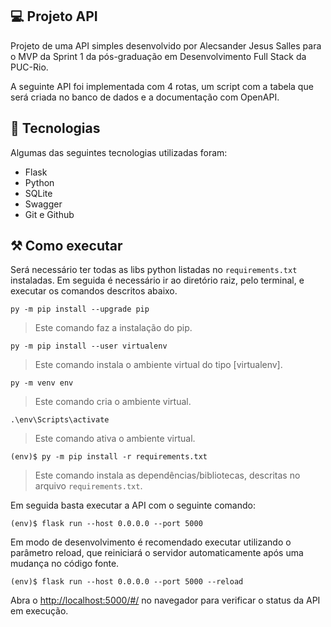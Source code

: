 ## 💻 Projeto API

Projeto de uma API simples desenvolvido por Alecsander Jesus Salles para o MVP da Sprint 1 da pós-graduação em Desenvolvimento Full Stack da PUC-Rio.

A seguinte API foi implementada com 4 rotas, um script com a tabela que será criada no banco de dados e a documentação com OpenAPI.

## 🚀 Tecnologias

Algumas das seguintes tecnologias utilizadas foram:

- Flask
- Python
- SQLite
- Swagger
- Git e Github

## ⚒️ Como executar

Será necessário ter todas as libs python listadas no `requirements.txt` instaladas.
Em seguida é necessário ir ao diretório raiz, pelo terminal, e executar os comandos descritos abaixo.

```
py -m pip install --upgrade pip
```

> Este comando faz a instalação do pip.

```
py -m pip install --user virtualenv
```

> Este comando instala o ambiente virtual do tipo [virtualenv].

```
py -m venv env
```

> Este comando cria o ambiente virtual.

```
.\env\Scripts\activate
```

> Este comando ativa o ambiente virtual.

```
(env)$ py -m pip install -r requirements.txt
```

> Este comando instala as dependências/bibliotecas, descritas no arquivo `requirements.txt`.

Em seguida basta executar a API com o seguinte comando:

```
(env)$ flask run --host 0.0.0.0 --port 5000
```

Em modo de desenvolvimento é recomendado executar utilizando o parâmetro reload, que reiniciará o servidor
automaticamente após uma mudança no código fonte. 

```
(env)$ flask run --host 0.0.0.0 --port 5000 --reload
```

Abra o [http://localhost:5000/#/](http://localhost:5000/#/) no navegador para verificar o status da API em execução.